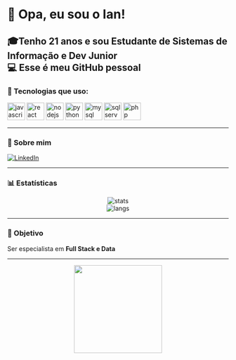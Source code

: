 # 👋 Opa, eu sou o Ian!
🎓Tenho 21 anos e sou
Estudante de Sistemas de Informação e Dev Junior <br>
💻 Esse é meu GitHub pessoal
---

### 🚀 Tecnologias que uso:
<p align="left">
  <!-- JavaScript -->
  <img src="https://cdn.jsdelivr.net/gh/devicons/devicon/icons/javascript/javascript-original.svg" alt="javascript" width="40" height="40"/>
  <!-- React -->
  <img src="https://cdn.jsdelivr.net/gh/devicons/devicon/icons/react/react-original.svg" alt="react" width="40" height="40"/>
  <!-- Node.js -->
  <img src="https://cdn.jsdelivr.net/gh/devicons/devicon/icons/nodejs/nodejs-original.svg" alt="nodejs" width="40" height="40"/>
  <!-- Python -->
  <img src="https://cdn.jsdelivr.net/gh/devicons/devicon/icons/python/python-original.svg" alt="python" width="40" height="40"/>
  <!-- MySQL -->
  <img src="https://cdn.jsdelivr.net/gh/devicons/devicon/icons/mysql/mysql-original.svg" alt="mysql" width="40" height="40"/>
  <!-- SQL Server (alternativa) -->
  <img src="https://img.icons8.com/color/48/microsoft-sql-server.png" alt="sqlserver" width="40" height="40"/>
  <!-- PHP -->
  <img src="https://cdn.jsdelivr.net/gh/devicons/devicon/icons/php/php-original.svg" alt="php" width="40" height="40"/>
</p>

---

### 👤 Sobre mim
[![LinkedIn](https://img.shields.io/badge/-LinkedIn-blue?logo=linkedin&style=flat)](https://www.linkedin.com/in/ian-rodrigues-bitencourt/)

---

### 📊 Estatísticas
<p align="center">
  <img src="https://github-readme-stats.vercel.app/api?username=i4nzz&show_icons=true&theme=tokyonight" alt="stats"/>
  <br>
  <img src="https://github-readme-stats.vercel.app/api/top-langs/?username=i4nzz&layout=compact&theme=tokyonight" alt="langs"/>
</p>

---

### 🎯 Objetivo
Ser especialista em **Full Stack e Data**  

---

<p align="center">
  <img src="https://i.pinimg.com/originals/20/16/3c/20163c0028d430df6756e61f9fa146f0.gif" width="200"/>
</p>
